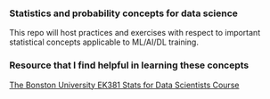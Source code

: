 ### Statistics and probability concepts for data science

This repo will host practices and exercises with respect to important statistical concepts applicable to ML/AI/DL training.


### Resource that I find helpful in learning these concepts 

[The Bonston University EK381 Stats for Data Scientists Course](https://bobaknazer.github.io/probstatdata/)
